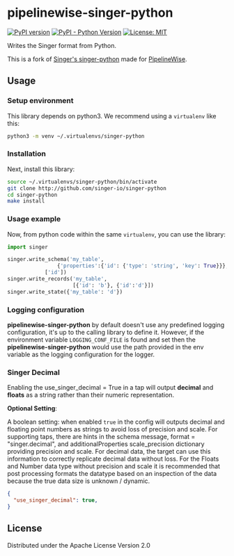 pipelinewise-singer-python
===================
[![PyPI version](https://badge.fury.io/py/pipelinewise-singer-python.svg)](https://badge.fury.io/py/pipelinewise-singer-python)
[![PyPI - Python Version](https://img.shields.io/pypi/pyversions/pipelinewise-singer-python.svg)](https://pypi.org/project/pipelinewise-singer-python/)
[![License: MIT](https://img.shields.io/badge/License-Apache2-yellow.svg)](https://opensource.org/licenses/Apache-2.0)

Writes the Singer format from Python.

This is a fork of [Singer's singer-python](https://github.com/singer-io/singer-python) made for [PipelineWise](https://transferwise.github.io/pipelinewise).

Usage
---

### Setup environment
This library depends on python3. We recommend using a `virtualenv` like this:

```bash
python3 -m venv ~/.virtualenvs/singer-python
```

### Installation
Next, install this library:

```bash
source ~/.virtualenvs/singer-python/bin/activate
git clone http://github.com/singer-io/singer-python
cd singer-python
make install
```

### Usage example
Now, from python code within the same `virtualenv`, you can use the library:

```python
import singer

singer.write_schema('my_table',
	            {'properties':{'id': {'type': 'string', 'key': True}}},
		    ['id'])
singer.write_records('my_table',
                     [{'id': 'b'}, {'id':'d'}])
singer.write_state({'my_table': 'd'})
```

### Logging configuration

**pipelinewise-singer-python** by default doesn't use any predefined logging configuration, it's up to the calling 
library to define it. However, if the environment variable `LOGGING_CONF_FILE` is found and set then the **pipelinewise-singer-python** 
would use the path provided in the env variable as the logging configuration for the logger. 

### Singer Decimal

Enabling the use_singer_decimal = True in a tap will output **decimal** and **floats** as a string
rather than their numeric representation.

**Optional Setting**:

A boolean setting: when enabled `true` in the config will outputs decimal and floating point numbers as strings to avoid loss of precision and scale.
For supporting taps, there are hints in the schema message, format = "singer.decimal", and additionalProperties scale_precision dictionary providing precision and scale. For decimal data, the target can use this 
information to correctly replicate decimal data without loss. For the Floats and Number data type without precision and scale it is recommended that post processing formats the datatype based on an inspection of the data because the true data size is unknown / dynamic.

```json
{
  "use_singer_decimal": true,
}
```

License
-------

Distributed under the Apache License Version 2.0
